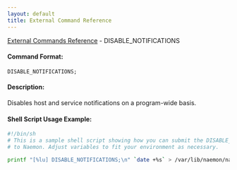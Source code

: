 ```yaml
---
layout: default
title: External Command Reference
---
```


<!--
************************************************
* AUTO GENERATED PAGE - USE ./update SCRIPT
************************************************
-->

<span class="glyphicon glyphicon-arrow-up"></span><a href="index.html"> External Commands Reference</a> - DISABLE_NOTIFICATIONS<br>


#### Command Format:

`DISABLE_NOTIFICATIONS;`

#### Description:

Disables host and service notifications on a program-wide basis.

#### Shell Script Usage Example:

```sh
#!/bin/sh
# This is a sample shell script showing how you can submit the DISABLE_NOTIFICATIONS command
# to Naemon. Adjust variables to fit your environment as necessary.

printf "[%lu] DISABLE_NOTIFICATIONS;\n" `date +%s` > /var/lib/naemon/naemon.cmd
```



